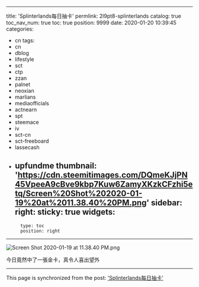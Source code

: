 
---
title: 'Splinterlands每日抽卡'
permlink: 2l9pt8-splinterlands
catalog: true
toc_nav_num: true
toc: true
position: 9999
date: 2020-01-20 10:39:45
categories:
- cn
tags:
- cn
- dblog
- lifestyle
- sct
- ctp
- zzan
- palnet
- neoxian
- marlians
- mediaofficials
- actnearn
- spt
- steemace
- iv
- sct-cn
- sct-freeboard
- lassecash
- upfundme
thumbnail: 'https://cdn.steemitimages.com/DQmeKJjPN45VpeeA9cBve9kbp7Kuw6ZamyXKzkCFzhi5etq/Screen%20Shot%202020-01-19%20at%2011.38.40%20PM.png'
sidebar:
    right:
        sticky: true
widgets:
    -
        type: toc
        position: right
---


![Screen Shot 2020-01-19 at 11.38.40 PM.png](https://cdn.steemitimages.com/DQmeKJjPN45VpeeA9cBve9kbp7Kuw6ZamyXKzkCFzhi5etq/Screen%20Shot%202020-01-19%20at%2011.38.40%20PM.png)

今日竟然中了一張金卡，真令人喜出望外

- - -

This page is synchronized from the post: ['Splinterlands每日抽卡'](https://steemit.com/@htliao/2l9pt8-splinterlands)
